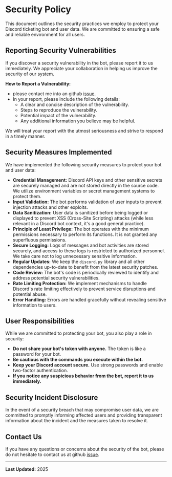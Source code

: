 # Security Policy

This document outlines the security practices we employ to protect your Discord ticketing bot and user data. We are committed to ensuring a safe and reliable environment for all users.

## Reporting Security Vulnerabilities

If you discover a security vulnerability in the bot, please report it to us immediately. We appreciate your collaboration in helping us improve the security of our system.

**How to Report a Vulnerability:**

* please contact me into an github [issue](https://github.com/K0lin/Discord-Ticketing-Bot/issues).
* In your report, please include the following details:
    * A clear and concise description of the vulnerability.
    * Steps to reproduce the vulnerability.
    * Potential impact of the vulnerability.
    * Any additional information you believe may be helpful.

We will treat your report with the utmost seriousness and strive to respond in a timely manner.

## Security Measures Implemented

We have implemented the following security measures to protect your bot and user data:

* **Credential Management:** Discord API keys and other sensitive secrets are securely managed and are not stored directly in the source code. We utilize environment variables or secret management systems to protect them.
* **Input Validation:** The bot performs validation of user inputs to prevent injection attacks and other exploits.
* **Data Sanitization:** User data is sanitized before being logged or displayed to prevent XSS (Cross-Site Scripting) attacks (while less relevant in a Discord bot context, it's a good general practice).
* **Principle of Least Privilege:** The bot operates with the minimum permissions necessary to perform its functions. It is not granted any superfluous permissions.
* **Secure Logging:** Logs of messages and bot activities are stored securely, and access to these logs is restricted to authorized personnel. We take care not to log unnecessary sensitive information.
* **Regular Updates:** We keep the `discord.py` library and all other dependencies up-to-date to benefit from the latest security patches.
* **Code Review:** The bot's code is periodically reviewed to identify and address potential security vulnerabilities.
* **Rate Limiting Protection:** We implement mechanisms to handle Discord's rate limiting effectively to prevent service disruptions and potential abuse.
* **Error Handling:** Errors are handled gracefully without revealing sensitive information to users.

## User Responsibilities

While we are committed to protecting your bot, you also play a role in security:

* **Do not share your bot's token with anyone.** The token is like a password for your bot.
* **Be cautious with the commands you execute within the bot.**
* **Keep your Discord account secure.** Use strong passwords and enable two-factor authentication.
* **If you notice any suspicious behavior from the bot, report it to us immediately.**

## Security Incident Disclosure

In the event of a security breach that may compromise user data, we are committed to promptly informing affected users and providing transparent information about the incident and the measures taken to resolve it.

## Contact Us

If you have any questions or concerns about the security of the bot, please do not hesitate to contact us at github [issue](https://github.com/K0lin/Discord-Ticketing-Bot/issues).

---

**Last Updated:** 2025

